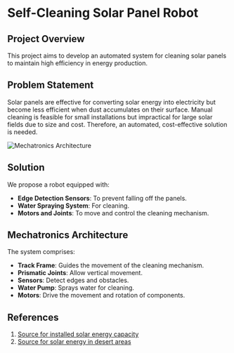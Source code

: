 # Self-Cleaning Solar Panel Robot

## Project Overview
This project aims to develop an automated system for cleaning solar panels to maintain high efficiency in energy production.

## Problem Statement
Solar panels are effective for converting solar energy into electricity but become less efficient when dust accumulates on their surface. Manual cleaning is feasible for small installations but impractical for large solar fields due to size and cost. Therefore, an automated, cost-effective solution is needed.

![Mechatronics Architecture](images/mechatronics_architecture.png)

## Solution
We propose a robot equipped with:
- **Edge Detection Sensors**: To prevent falling off the panels.
- **Water Spraying System**: For cleaning.
- **Motors and Joints**: To move and control the cleaning mechanism.

## Mechatronics Architecture
The system comprises:
- **Track Frame**: Guides the movement of the cleaning mechanism.
- **Prismatic Joints**: Allow vertical movement.
- **Sensors**: Detect edges and obstacles.
- **Water Pump**: Sprays water for cleaning.
- **Motors**: Drive the movement and rotation of components.

## References
1. [Source for installed solar energy capacity](https://www.sciencedirect.com/science/article/pii/S2352484723014579)
2. [Source for solar energy in desert areas](https://www.mdpi.com/1996-1073/16/19/6794)
